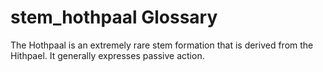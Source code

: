 # stem_hothpaal Glossary
The Hothpaal is an extremely rare stem formation that is derived from the Hithpael. It generally expresses passive action.
